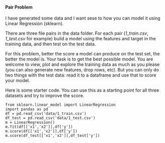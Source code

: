#### Pair Problem

I have generated some data and I want sese to how you can model it using Linear Regression (sklearn).

There are three file pairs in the data folder. For each pair (*1_train.csv*, *1_test.csv* for example) build a model using the features and target in the training data, and then test on the test data. 

For this problem, better the score a model can produce on the test set, the better the model is. Your task is to get the best possible model. You are welcome to view, plot and explore the training data as much as you please (you can also generate new features, drop rows, etc). But you can only do two things with the test data: read it to a dataframe and use that to score your model.

Here is some starter code. You can use this as a starting point for all three datasets and try to improve the score.

    from sklearn.linear_model import LinearRegression
    import pandas as pd
    df = pd.read_csv('data/1_train.csv')
    df_test = pd.read_csv('data/1_test.csv')
    m = LinearRegression()
    m.fit(df[['x1','x2']],df['y'])
    m.score(df[['x1','x2']],df['y'])
    m.score(df_test[['x1','x2']],df_test['y'])
